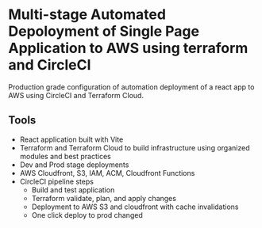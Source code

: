# Multi-stage Automated Depoloyment of Single Page Application to AWS using terraform and CircleCI

Production grade configuration of automation deployment of a react app to AWS using CircleCI and Terraform Cloud.

## Tools

- React application built with Vite
- Terraform and Terraform Cloud to build infrastructure using organized modules and best practices
- Dev and Prod stage deployments
- AWS Cloudfront, S3, IAM, ACM, Cloudfront Functions
- CircleCI pipeline steps
  - Build and test application
  - Terraform validate, plan, and apply changes
  - Deployment to AWS S3 and cloudfront with cache invalidations
  - One click deploy to prod
    changed
